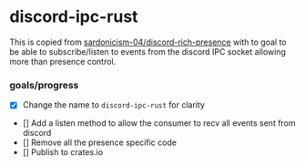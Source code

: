 # discord-ipc-rust

This is copied from [sardonicism-04/discord-rich-presence](https://github.com/sardonicism-04/discord-rich-presence) with to goal to be able to subscribe/listen to events from the discord IPC socket allowing more than presence control.

### goals/progress
- [x] Change the name to `discord-ipc-rust` for clarity
- [] Add a listen method to allow the consumer to recv all events sent from discord
- [] Remove all the presence specific code
- [] Publish to crates.io
